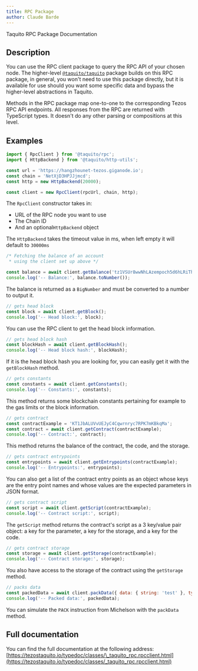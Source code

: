 ```yaml
---
title: RPC Package
author: Claude Barde
---
```


Taquito RPC Package Documentation

## Description

You can use the RPC client package to query the RPC API of your chosen node. The higher-level [`@taquito/taquito`](https://tezostaquito.io/typedoc/modules/_taquito_rpc.html) package builds on this RPC package, in general, you won't need to use this package directly, but it is available for use should you want some specific data and bypass the higher-level abstractions in Taquito.

Methods in the RPC package map one-to-one to the corresponding Tezos RPC API endpoints. All responses from the RPC are returned with TypeScript types. It doesn't do any other parsing or compositions at this level.

## Examples

```js
import { RpcClient } from '@taquito/rpc';
import { HttpBackend } from '@taquito/http-utils';

const url = 'https://hangzhounet-tezos.giganode.io';
const chain = 'NetXjD3HPJJjmcd';
const http = new HttpBackend(20000);

const client = new RpcClient(rpcUrl, chain, http);
```

The `RpcClient` constructor takes in:
- URL of the  RPC node you want to use
- The Chain ID
- And an optional`HttpBackend` object

The `HttpBackend` takes the timeout value in ms, when left empty it will default  to `30000ms`

```js
/* Fetching the balance of an account
 * using the client set up above */

const balance = await client.getBalance('tz1VSUr8wwNhLAzempoch5d6hLRiTh8Cjcjb');
console.log('-- Balance:', balance.toNumber());
```

The balance is returned as a `BigNumber` and must be converted to a number to output it.

```js
// gets head block
const block = await client.getBlock();
console.log('-- Head block:', block);
```

You can use the RPC client to get the head block information.

```js
// gets head block hash
const blockHash = await client.getBlockHash();
console.log('-- Head block hash:', blockHash);
```

If it is the head block hash you are looking for, you can easily get it with the `getBlockHash` method.

```js
// gets constants
const constants = await client.getConstants();
console.log('-- Constants:', constants);
```

This method returns some blockchain constants pertaining for example to the gas limits or the block information.

```js
// gets contract
const contractExample = 'KT1JbALUVvUEJyC4Cqwrnryc7RPK7mKBkqMa';
const contract = await client.getContract(contractExample);
console.log('-- Contract:', contract);
```

This method returns the balance of the contract, the code, and the storage.

```js
// gets contract entrypoints
const entrypoints = await client.getEntrypoints(contractExample);
console.log('-- Entrypoints:', entrypoints);
```

You can also get a list of the contract entry points as an object whose keys are the entry point names and whose values are the expected parameters in JSON format.

```js
// gets contract script
const script = await client.getScript(contractExample);
console.log('-- Contract script:', script);
```

The `getScript` method returns the contract's script as a 3 key/value pair object: a key for the parameter, a key for the storage, and a key for the code.

```js
// gets contract storage
const storage = await client.getStorage(contractExample);
console.log('-- Contract storage:', storage);
```

You also have access to the storage of the contract using the `getStorage` method.

```js
// packs data
const packedData = await client.packData({ data: { string: 'test' }, type: { prim: 'string' } });
console.log('-- Packed data:', packedData);
```

You can simulate the `PACK` instruction from Michelson with the `packData` method.

## Full documentation

You can find the full documentation at the following address: [https://tezostaquito.io/typedoc/classes/\_taquito_rpc.rpcclient.html](https://tezostaquito.io/typedoc/classes/_taquito_rpc.rpcclient.html)
